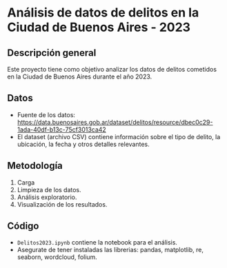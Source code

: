 # Análisis de datos de delitos en la Ciudad de Buenos Aires - 2023

## Descripción general

Este proyecto tiene como objetivo analizar los datos de delitos cometidos en la Ciudad de Buenos Aires durante el año 2023. 

## Datos

*   Fuente de los datos: https://data.buenosaires.gob.ar/dataset/delitos/resource/dbec0c29-1ada-40df-b13c-75cf3013ca42
*   El dataset (archivo CSV) contiene información sobre el tipo de delito, la ubicación, la fecha y otros detalles relevantes.

## Metodología

1.  Carga
2.  Limpieza de los datos.
3.  Análisis exploratorio.
4.  Visualización de los resultados.

## Código

*   `Delitos2023.ipynb` contiene la notebook para el análisis.
*   Asegurate de tener instaladas las librerias: pandas, matplotlib, re, seaborn, wordcloud, folium. 

